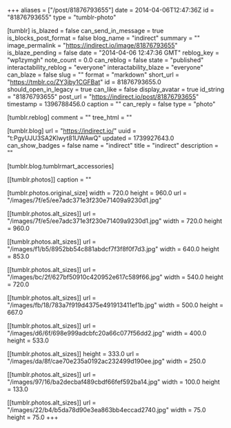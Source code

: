 +++
aliases = ["/post/81876793655"]
date = 2014-04-06T12:47:36Z
id = "81876793655"
type = "tumblr-photo"

[tumblr]
is_blazed = false
can_send_in_message = true
is_blocks_post_format = false
blog_name = "indirect"
summary = ""
image_permalink = "https://indirect.io/image/81876793655"
is_blaze_pending = false
date = "2014-04-06 12:47:36 GMT"
reblog_key = "wp1zymgh"
note_count = 0.0
can_reblog = false
state = "published"
interactability_reblog = "everyone"
interactability_blaze = "everyone"
can_blaze = false
slug = ""
format = "markdown"
short_url = "https://tmblr.co/ZY3jby1CGFBat"
id = 81876793655.0
should_open_in_legacy = true
can_like = false
display_avatar = true
id_string = "81876793655"
post_url = "https://indirect.io/post/81876793655"
timestamp = 1396788456.0
caption = ""
can_reply = false
type = "photo"

[tumblr.reblog]
comment = ""
tree_html = ""

[tumblr.blog]
url = "https://indirect.io/"
uuid = "t:PgyUJU3SA2Klwyt81UWAwQ"
updated = 1739927643.0
can_show_badges = false
name = "indirect"
title = "indirect"
description = ""

[tumblr.blog.tumblrmart_accessories]

[[tumblr.photos]]
caption = ""

[tumblr.photos.original_size]
width = 720.0
height = 960.0
url = "/images/7f/e5/ee7adc371e3f230e71409a9230d1.jpg"

[[tumblr.photos.alt_sizes]]
url = "/images/7f/e5/ee7adc371e3f230e71409a9230d1.jpg"
width = 720.0
height = 960.0

[[tumblr.photos.alt_sizes]]
url = "/images/f1/b5/8952bb54c881abdcf7f3f8f0f7d3.jpg"
width = 640.0
height = 853.0

[[tumblr.photos.alt_sizes]]
url = "/images/bc/2f/627bf50910c420952e617c589f66.jpg"
width = 540.0
height = 720.0

[[tumblr.photos.alt_sizes]]
url = "/images/fb/18/783a7f919d4375e491913411ef1b.jpg"
width = 500.0
height = 667.0

[[tumblr.photos.alt_sizes]]
url = "/images/d6/6f/698e999adcbfc20a66c077f56dd2.jpg"
width = 400.0
height = 533.0

[[tumblr.photos.alt_sizes]]
height = 333.0
url = "/images/da/8f/cae70e235a0192ac232499d190ee.jpg"
width = 250.0

[[tumblr.photos.alt_sizes]]
url = "/images/97/16/ba2decbaf489cbdf66fef592ba14.jpg"
width = 100.0
height = 133.0

[[tumblr.photos.alt_sizes]]
url = "/images/22/b4/b5da78d90e3ea863bb4eccad2740.jpg"
width = 75.0
height = 75.0
+++
